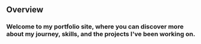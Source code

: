## Overview
### Welcome to my portfolio site, where you can discover more about my journey, skills, and the projects I've been working on.
